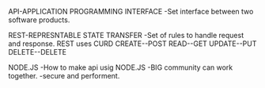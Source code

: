 API-APPLICATION PROGRAMMING INTERFACE
-Set interface between two software products.

REST-REPRESNTABLE STATE TRANSFER
-Set of rules to handle request and response.
REST uses CURD
CREATE--POST
READ--GET
UPDATE--PUT
DELETE--DELETE

NODE.JS
-How to make api usig NODE.JS
-BIG community can work together.
-secure and performent.
